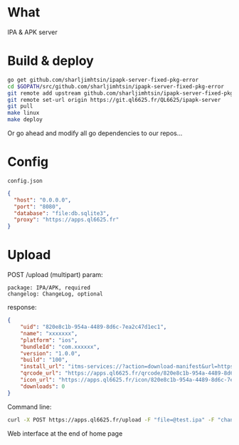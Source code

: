 # What
IPA & APK server

# Build & deploy
```sh
go get github.com/sharljimhtsin/ipapk-server-fixed-pkg-error
cd $GOPATH/src/github.com/sharljimhtsin/ipapk-server-fixed-pkg-error
git remote add upstream github.com/sharljimhtsin/ipapk-server-fixed-pkg-error
git remote set-url origin https://git.ql6625.fr/QL6625/ipapk-server
git pull
make linux
make deploy
```

Or go ahead and modify all go dependencies to our repos...

# Config
`config.json`
```json
{
  "host": "0.0.0.0",
  "port": "8080",
  "database": "file:db.sqlite3",
  "proxy": "https://apps.ql6625.fr"
}
```

# Upload
POST /upload (multipart)
param:
```
package: IPA/APK, required
changelog: ChangeLog, optional
```
response:
```json
{
    "uid": "820e8c1b-954a-4489-8d6c-7ea2c47d1ec1",
    "name": "xxxxxxx",
    "platform": "ios",
    "bundleId": "com.xxxxxx",
    "version": "1.0.0",
    "build": "100",
    "install_url": "itms-services://?action=download-manifest&url=https://apps.ql6625.fr/plist/820e8c1b-954a-4489-8d6c-7ea2c47d1ec1",
    "qrcode_url": "https://apps.ql6625.fr/qrcode/820e8c1b-954a-4489-8d6c-7ea2c47d1ec1",
    "icon_url": "https://apps.ql6625.fr/icon/820e8c1b-954a-4489-8d6c-7ea2c47d1ec1",
    "downloads": 0
}
```
Command line:
```sh
curl -X POST https://apps.ql6625.fr/upload -F "file=@test.ipa" -F "changelog=123"
```
Web interface at the end of home page